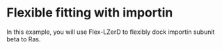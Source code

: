 Flexible fitting with importin
==============================

In this example, you will use Flex-LZerD to flexibly dock importin subunit beta to Ras.
